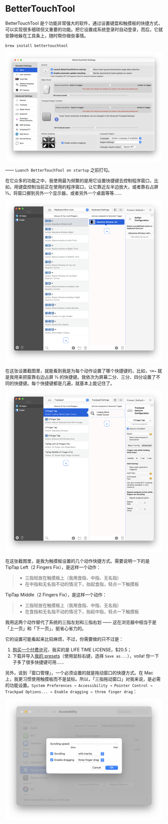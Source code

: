 # BetterTouchTool

BetterTouchTool 是个功能非常强大的软件，通过设置键盘和触摸板的快捷方式，可以实现很多细琐但又重要的功能。把它设置成系统登录时自动登录，而后，它就安静地躲在工具条上，随时帮你做些事情。

```bash
brew install bettertouchtool
```

![](images/btt-setting.png)

—— `Luanch BetterTouchTool on startup` 之前打勾。

在它众多的功能之中，我使用最为频繁的是用它设置快捷键去控制程序窗口，比如，用键盘控制当前正在使用的程序窗口，让它靠近左半边放大，或者靠右占屏 ⅓，将窗口挪到另外一个显示器，或者另外一个桌面等等……

![](images/btt-keyboard-shortcut.png)

在这张设置截图里，就能看到我是为每个动作设置了哪个快捷键的，比如，`⌥⌘→` 就是我用来把窗靠右边占屏 ⅓ 的快捷键。我依次为屏幕二分、三分、四分设置了不同的快捷键。每个快捷键都是几遍，就基本上能记住了。

![](images/btt-touchpad.png)

在这张截图里，是我为触摸板设置的几个动作快捷方式。需要说明一下的是 TipTap Left（2 Fingers Fix），是这样一个动作：

> * 三指轻放在触摸板上（我用食指、中指、无名指）
> * 在中指和无名指不动的情况下，抬起食指，轻点一下触摸板

 TipTap Middle（2 Fingers Fix），是这样一个动作：

> * 三指轻放在触摸板上（我用食指、中指、无名指）
> * 在食指和无名指不动的情况下，抬起中指，轻点一下触摸板

我用这两个动作替代了系统的三指左划和三指右划 —— 这在浏览器中相当于是「上一页」和「下一页」，挺省心省力的。

它的设置可能看起来比较麻烦，不过，你需要做的只不过是：

1. [购买一个付费许可](https://folivora.ai/buy)，我买的是 LIFE TIME LICENSE，$20.5；
2. 下载并导入[我的 presets](https://raw.githubusercontent.com/xiaolai/apple-computer-literacy/main/files/xiaolai.bttpreset)（使用鼠标右键，选择 `Save as...`），voila! 你一下子多了很多快捷键可用……

另外，说到「窗口管理」，一个必须设置的就是拖动窗口的快捷方式。在 Mac 上，我更习惯使用触摸板而不是鼠标。所以，「三指拖动窗口」对我来说，是必需的功能设置。`System Preferences → Accessibility → Pointer Control → Trackpad Options... → Enable dragging → three finger drag`：

![](images/three-finger-drag.png)